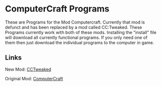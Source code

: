 # ComputerCraft Programs

These are Programs for the Mod Computercraft. Currently that mod is defunct and has been replaced by a mod called CC:Tweaked.
These Programs currently work with both of these mods. Installing the "install" file will download all currently functional programs. If you only need one of them then just download the individual programs to the computer in game.

## Links

New Mod: [CCTweaked](https://tweaked.cc/)

Original Mod: [ComputerCraft](https://www.computercraft.info/)